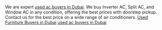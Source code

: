 We are expert [used ac buyers in Dubai](https://usedfurnitures.ae/category/used-ac-buyers-in-dubai/). We buy Inverter AC, Split AC, and Window AC in any condition, offering the best prices with doorstep pickup. Contact us for the best price on a wide range of air conditioners.  [Used Furniture Buyers in Dubai](https://usedfurnitures.ae/) [used ac buyers in Dubai](https://usedacbuyers.ae/)
